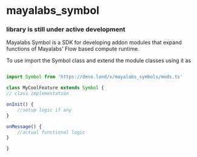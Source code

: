 # mayalabs_symbol
### library is still under active development
Mayalabs Symbol is a SDK for developing addon modules that expand functions of Mayalabs' Flow based compute runtime.

To use import the Symbol class and extend the module classes using it as
```Typescript

import Symbol from 'https://deno.land/x/mayalabs_symbols/mods.ts'

class MyCoolFeature extends Symbol {
// class implementation

onInit() {
    //setup logic if any
}

onMessage() {
    //actual functional logic
}

}
```